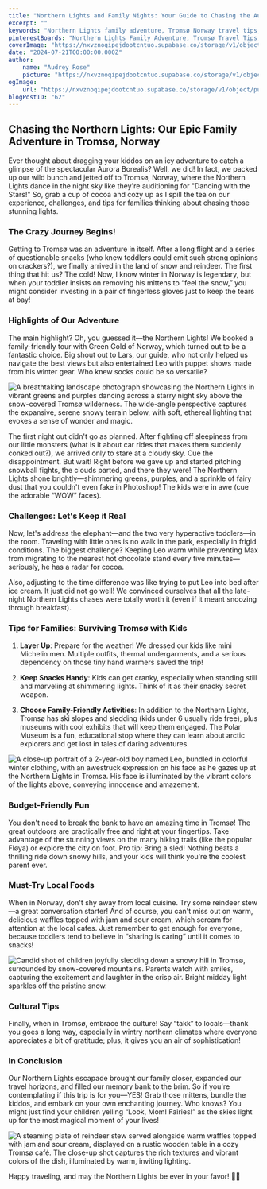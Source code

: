 ```yaml
---
title: "Northern Lights and Family Nights: Your Guide to Chasing the Aurora Borealis in Tromsø, Norway"
excerpt: ""
keywords: "Northern Lights family adventure, Tromsø Norway travel tips, chasing Aurora Borealis with kids, family-friendly activities in Tromsø, tips for traveling with toddlers in Norway, experiencing Northern Lights in Tromsø, kid-friendly winter vacations, Arctic family travel guide, budget-friendly activities in Tromsø, local cuisine in Tromsø, reindeer stew Norway, cultural tips for Norway, planning a Northern Lights trip, toddler winter clothing tips, must-see attractions in Tromsø, snow activities for families, educational museums in Tromsø, hiking trails in Tromsø, best time to see Northern Lights in Norway, family tours in Tromsø"
pinterestBoards: "Northern Lights Family Adventure, Tromsø Travel Tips, Family Travel Adventures, Exploring Norway with Kids"
coverImage: "https://nxvznoqipejdootcntuo.supabase.co/storage/v1/object/public/travel-blog-images/image_62_0.png"
date: "2024-07-21T00:00:00.000Z"
author:
    name: "Audrey Rose"
    picture: "https://nxvznoqipejdootcntuo.supabase.co/storage/v1/object/public/character-reference/audrey_avatar_square.png?t=2024-12-21T13%3A26%3A30.307Z"
ogImage:
    url: "https://nxvznoqipejdootcntuo.supabase.co/storage/v1/object/public/travel-blog-images/image_62_0.png"
blogPostID: "62"
---
```

    

## Chasing the Northern Lights: Our Epic Family Adventure in Tromsø, Norway

Ever thought about dragging your kiddos on an icy adventure to catch a glimpse of the spectacular Aurora Borealis? Well, we did! In fact, we packed up our wild bunch and jetted off to Tromsø, Norway, where the Northern Lights dance in the night sky like they're auditioning for "Dancing with the Stars!" So, grab a cup of cocoa and cozy up as I spill the tea on our experience, challenges, and tips for families thinking about chasing those stunning lights.

### The Crazy Journey Begins!

Getting to Tromsø was an adventure in itself. After a long flight and a series of questionable snacks (who knew toddlers could emit such strong opinions on crackers?), we finally arrived in the land of snow and reindeer. The first thing that hit us? The cold! Now, I know winter in Norway is legendary, but when your toddler insists on removing his mittens to “feel the snow,” you might consider investing in a pair of fingerless gloves just to keep the tears at bay!

### Highlights of Our Adventure

The main highlight? Oh, you guessed it—the Northern Lights! We booked a family-friendly tour with Green Gold of Norway, which turned out to be a fantastic choice. Big shout out to Lars, our guide, who not only helped us navigate the best views but also entertained Leo with puppet shows made from his winter gear. Who knew socks could be so versatile?

![A breathtaking landscape photograph showcasing the Northern Lights in vibrant greens and purples dancing across a starry night sky above the snow-covered Tromsø wilderness. The wide-angle perspective captures the expansive, serene snowy terrain below, with soft, ethereal lighting that evokes a sense of wonder and magic.](https://nxvznoqipejdootcntuo.supabase.co/storage/v1/object/public/travel-blog-images/image_62_0.png)

The first night out didn't go as planned. After fighting off sleepiness from our little monsters (what is it about car rides that makes them suddenly conked out?), we arrived only to stare at a cloudy sky. Cue the disappointment. But wait! Right before we gave up and started pitching snowball fights, the clouds parted, and there they were! The Northern Lights shone brightly—shimmering greens, purples, and a sprinkle of fairy dust that you couldn't even fake in Photoshop! The kids were in awe (cue the adorable “WOW” faces). 

### Challenges: Let's Keep it Real

Now, let's address the elephant—and the two very hyperactive toddlers—in the room. Traveling with little ones is no walk in the park, especially in frigid conditions. The biggest challenge? Keeping Leo warm while preventing Max from migrating to the nearest hot chocolate stand every five minutes—seriously, he has a radar for cocoa.

Also, adjusting to the time difference was like trying to put Leo into bed after ice cream. It just did not go well! We convinced ourselves that all the late-night Northern Lights chases were totally worth it (even if it meant snoozing through breakfast).

### Tips for Families: Surviving Tromsø with Kids

1. **Layer Up**: Prepare for the weather! We dressed our kids like mini Michelin men. Multiple outfits, thermal undergarments, and a serious dependency on those tiny hand warmers saved the trip!

2. **Keep Snacks Handy**: Kids can get cranky, especially when standing still and marveling at shimmering lights. Think of it as their snacky secret weapon.

3. **Choose Family-Friendly Activities**: In addition to the Northern Lights, Tromsø has ski slopes and sledding (kids under 6 usually ride free), plus museums with cool exhibits that will keep them engaged. The Polar Museum is a fun, educational stop where they can learn about arctic explorers and get lost in tales of daring adventures.

![A close-up portrait of a 2-year-old boy named Leo, bundled in colorful winter clothing, with an awestruck expression on his face as he gazes up at the Northern Lights in Tromsø. His face is illuminated by the vibrant colors of the lights above, conveying innocence and amazement.](https://nxvznoqipejdootcntuo.supabase.co/storage/v1/object/public/travel-blog-images/image_62_1.png)

### Budget-Friendly Fun

You don't need to break the bank to have an amazing time in Tromsø! The great outdoors are practically free and right at your fingertips. Take advantage of the stunning views on the many hiking trails (like the popular Fløya) or explore the city on foot. Pro tip: Bring a sled! Nothing beats a thrilling ride down snowy hills, and your kids will think you're the coolest parent ever. 

### Must-Try Local Foods

When in Norway, don't shy away from local cuisine. Try some reindeer stew—a great conversation starter! And of course, you can't miss out on warm, delicious waffles topped with jam and sour cream, which scream for attention at the local cafes. Just remember to get enough for everyone, because toddlers tend to believe in “sharing is caring” until it comes to snacks!

![Candid shot of children joyfully sledding down a snowy hill in Tromsø, surrounded by snow-covered mountains. Parents watch with smiles, capturing the excitement and laughter in the crisp air. Bright midday light sparkles off the pristine snow.](https://nxvznoqipejdootcntuo.supabase.co/storage/v1/object/public/travel-blog-images/image_62_2.png)

### Cultural Tips

Finally, when in Tromsø, embrace the culture! Say “takk” to locals—thank you goes a long way, especially in wintry northern climates where everyone appreciates a bit of gratitude; plus, it gives you an air of sophistication!

### In Conclusion

Our Northern Lights escapade brought our family closer, expanded our travel horizons, and filled our memory bank to the brim. So if you're contemplating if this trip is for you—YES! Grab those mittens, bundle the kiddos, and embark on your own enchanting journey. Who knows? You might just find your children yelling “Look, Mom! Fairies!” as the skies light up for the most magical moment of your lives!

![A steaming plate of reindeer stew served alongside warm waffles topped with jam and sour cream, displayed on a rustic wooden table in a cozy Tromsø café. The close-up shot captures the rich textures and vibrant colors of the dish, illuminated by warm, inviting lighting.](https://nxvznoqipejdootcntuo.supabase.co/storage/v1/object/public/travel-blog-images/image_62_3.png)

Happy traveling, and may the Northern Lights be ever in your favor! 🌌✨
